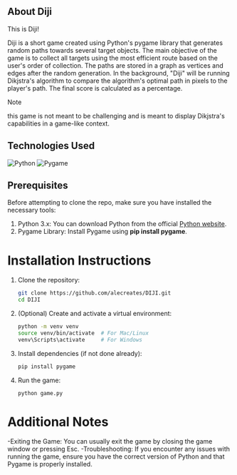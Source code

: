 ## About Diji

This is Diji! 

Diji is a short game created using Python's pygame library that generates random paths towards several target objects. The main objective of the game is to collect all targets using the most efficient route based on the user's order of collection. The paths are stored in a graph as vertices and edges after the random generation. In the background, "Diji" will be running Dikjstra's algorithm to compare the algorithm's optimal path in pixels to the player's path. The final score is calculated as a percentage.

> [!NOTE] 
> this game is not meant to be challenging and is meant to display Dikjstra's capabilities in a game-like context.

## Technologies Used

![Python](https://img.shields.io/badge/python-3670A0?style=for-the-badge&logo=python&logoColor=ffdd54) 
![Pygame](https://img.shields.io/badge/pygame-3776AB?style=for-the-badge&logo=python&logoColor=white)

## Prerequisites

Before attempting to clone the repo, make sure you have installed the necessary tools:

1. Python 3.x: You can download Python from the official [Python website](https://www.python.org/).
2. Pygame Library: Install Pygame using **pip install pygame**.

# Installation Instructions

1. Clone the repository:
    ```bash
    git clone https://github.com/alecreates/DIJI.git
    cd DIJI
    ```

2. (Optional) Create and activate a virtual environment:
    ```bash
    python -m venv venv
    source venv/bin/activate  # For Mac/Linux
    venv\Scripts\activate     # For Windows
    ```

3. Install dependencies (if not done already):
    ```bash
    pip install pygame
    ```

4. Run the game:
    ```bash
    python game.py
    ```

# Additional Notes
-Exiting the Game: You can usually exit the game by closing the game window or pressing Esc.
-Troubleshooting: If you encounter any issues with running the game, ensure you have the correct version of Python and that Pygame is properly installed.

